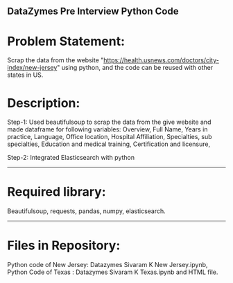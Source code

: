 ## DataZymes Pre Interview Python Code

# Problem Statement:
Scrap the data from the website "https://health.usnews.com/doctors/city-index/new-jersey" using python, and the code can be reused with other states in US.

# Description:

Step-1: Used beautifulsoup to scrap the data from the give website and made dataframe for following variables:
Overview,
Full Name,
Years in practice,
Language,
Office location,
Hospital Affiliation,
Specialties, 
sub specialties,
Education and medical training,
Certification and licensure,

Step-2: Integrated Elasticsearch with python

----------------------------------------------------------------------------------------------------------------------------------------

# Required library:

Beautifulsoup,
requests,
pandas,
numpy,
elasticsearch.

--------------------------------------------------------------------------------------------------------------------------------------


# Files in Repository:

Python code of New Jersey:  Datazymes Sivaram K New Jersey.ipynb,
Python Code of Texas : Datazymes Sivaram K Texas.ipynb
and HTML file.



